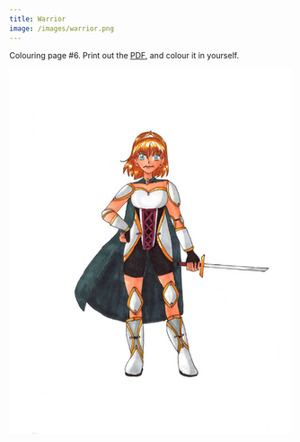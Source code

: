 ```yaml
---
title: Warrior
image: /images/warrior.png
---
```

Colouring page #6. Print out the [PDF], and colour it in yourself.

![png]


[png]: /images/warrior.png
[PDF]: /images/warrior.pdf

